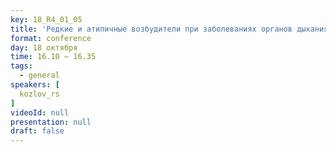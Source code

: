 ```yaml
---
key: 18_R4_01_05
title: 'Редкие и атипичные возбудители при заболеваниях органов дыхания: современные возможности лабораторной диагностики'
format: conference
day: 18 октября
time: 16.10 – 16.35
tags:
  - general
speakers: [
  kozlov_rs
]
videoId: null
presentation: null
draft: false
---
```

